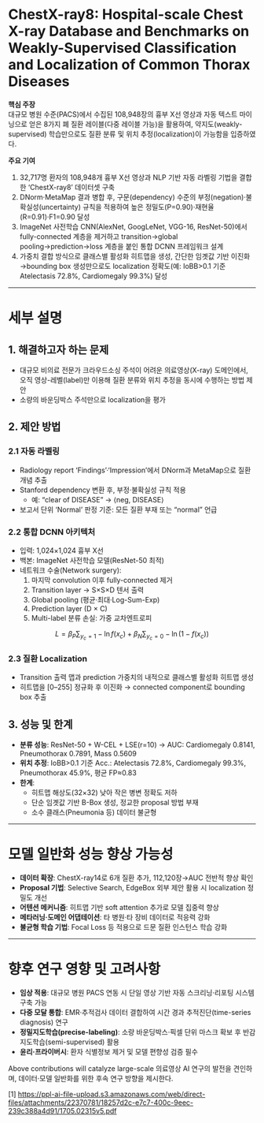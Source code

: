 # ChestX-ray8: Hospital-scale Chest X-ray Database and Benchmarks on Weakly-Supervised Classification and Localization of Common Thorax Diseases

**핵심 주장**  
대규모 병원 수준(PACS)에서 수집된 108,948장의 흉부 X선 영상과 자동 텍스트 마이닝으로 얻은 8가지 폐 질환 레이블(다중 레이블 가능)을 활용하여, 약지도(weakly-supervised) 학습만으로도 질환 분류 및 위치 추정(localization)이 가능함을 입증하였다.  

**주요 기여**  
1. 32,717명 환자의 108,948개 흉부 X선 영상과 NLP 기반 자동 라벨링 기법을 결합한 ‘ChestX-ray8’ 데이터셋 구축  
2. DNorm·MetaMap 결과 병합 후, 구문(dependency) 수준의 부정(negation)·불확실성(uncertainty) 규칙을 적용하여 높은 정밀도(P=0.90)·재현율(R=0.91)·F1=0.90 달성  
3. ImageNet 사전학습 CNN(AlexNet, GoogLeNet, VGG-16, ResNet-50)에서 fully-connected 계층을 제거하고 transition→global pooling→prediction→loss 계층을 붙인 통합 DCNN 프레임워크 설계  
4. 가중치 결합 방식으로 클래스별 활성화 히트맵을 생성, 간단한 임곗값 기반 이진화→bounding box 생성만으로도 localization 정확도(예: IoBB>0.1 기준 Atelectasis 72.8%, Cardiomegaly 99.3%) 달성  

---  

# 세부 설명  

## 1. 해결하고자 하는 문제  
- 대규모 비의료 전문가 크라우드소싱 주석이 어려운 의료영상(X-ray) 도메인에서, 오직 영상-레벨(label)만 이용해 질환 분류와 위치 추정을 동시에 수행하는 방법 제안  
- 소량의 바운딩박스 주석만으로 localization을 평가  

## 2. 제안 방법  
### 2.1 자동 라벨링  
- Radiology report ‘Findings’·‘Impression’에서 DNorm과 MetaMap으로 질환 개념 추출  
- Stanford dependency 변환 후, 부정·불확실성 규칙 적용  
  - 예: “clear of DISEASE” → ⟨neg, DISEASE⟩  
- 보고서 단위 ‘Normal’ 판정 기준: 모든 질환 부재 또는 “normal” 언급  

### 2.2 통합 DCNN 아키텍처  
- 입력: 1,024×1,024 흉부 X선  
- 백본: ImageNet 사전학습 모델(ResNet-50 최적)  
- 네트워크 수술(Network surgery):  
  1) 마지막 convolution 이후 fully-connected 제거  
  2) Transition layer → S×S×D 텐서 출력  
  3) Global pooling (평균·최대·Log-Sum-Exp)  
  4) Prediction layer (D × C)  
  5) Multi-label 분류 손실: 가중 교차엔트로피  
     
$$L = β_P ∑_{y_c=1} -\ln f(x_c) + β_N ∑_{y_c=0} -\ln(1-f(x_c))$$  

### 2.3 질환 Localization  
- Transition 출력 맵과 prediction 가중치의 내적으로 클래스별 활성화 히트맵 생성  
- 히트맵을 [0–255] 정규화 후 이진화 → connected component로 bounding box 추출  

## 3. 성능 및 한계  
- **분류 성능**: ResNet-50 + W-CEL + LSE(r=10) → AUC: Cardiomegaly 0.8141, Pneumothorax 0.7891, Mass 0.5609  
- **위치 추정**: IoBB>0.1 기준 Acc.: Atelectasis 72.8%, Cardiomegaly 99.3%, Pneumothorax 45.9%, 평균 FP≈0.83  
- **한계**:  
  - 히트맵 해상도(32×32) 낮아 작은 병변 정확도 저하  
  - 단순 임곗값 기반 B-Box 생성, 정교한 proposal 방법 부재  
  - 소수 클래스(Pneumonia 등) 데이터 불균형  

---  

# 모델 일반화 성능 향상 가능성  

- **데이터 확장**: ChestX-ray14로 6개 질환 추가, 112,120장→AUC 전반적 향상 확인  
- **Proposal 기법**: Selective Search, EdgeBox 외부 제안 활용 시 localization 정밀도 개선  
- **어텐션 메커니즘**: 히트맵 기반 soft attention 추가로 모델 집중력 향상  
- **메타러닝·도메인 어댑테이션**: 타 병원·타 장비 데이터로 적응력 강화  
- **불균형 학습 기법**: Focal Loss 등 적용으로 드문 질환 인스턴스 학습 강화  

---  

# 향후 연구 영향 및 고려사항  

- **임상 적용**: 대규모 병원 PACS 연동 시 단일 영상 기반 자동 스크리닝·리포팅 시스템 구축 가능  
- **다중 모달 통합**: EMR·추적검사 데이터 결합하여 시간 경과 추적진단(time-series diagnosis) 연구  
- **정밀지도학습(preci­se-labeling)**: 소량 바운딩박스·픽셀 단위 마스크 확보 후 반감지도학습(semi-supervised) 활용  
- **윤리·프라이버시**: 환자 식별정보 제거 및 모델 편향성 검증 필수  

Above contributions will catalyze large-scale 의료영상 AI 연구의 발전을 견인하며, 데이터·모델 일반화를 위한 후속 연구 방향을 제시한다.

[1] https://ppl-ai-file-upload.s3.amazonaws.com/web/direct-files/attachments/22370781/18257d2c-e7c7-400c-9eec-239c388a4d91/1705.02315v5.pdf
